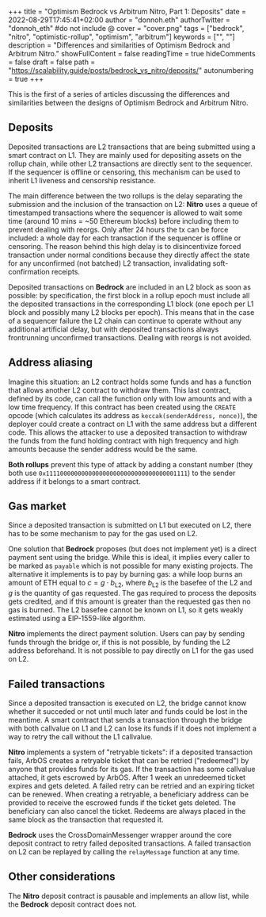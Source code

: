 +++
title = "Optimism Bedrock vs Arbitrum Nitro, Part 1: Deposits"
date = 2022-08-29T17:45:41+02:00
author = "donnoh.eth"
authorTwitter = "donnoh_eth" #do not include @
cover = "cover.png"
tags = ["bedrock", "nitro", "optimistic-rollup", "optimism", "arbitrum"]
keywords = ["", ""]
description = "Differences and similarities of Optimism Bedrock and Arbitrum Nitro."
showFullContent = false
readingTime = true
hideComments = false
draft = false
path = "https://scalability.guide/posts/bedrock_vs_nitro/deposits/"
autonumbering = true
+++

This is the first of a series of articles discussing the differences and similarities between the designs of Optimism Bedrock and Arbitrum Nitro.

## Deposits

Deposited transactions are L2 transactions that are being submitted using a smart contract on L1. They are mainly used for depositing assets on the rollup chain, while other L2 transactions are directly sent to the sequencer. If the sequencer is offline or censoring, this mechanism can be used to inherit L1 liveness and censorship resistance.

The main difference between the two rollups is the delay separating the submission and the inclusion of the transaction on L2: **Nitro** uses a queue of timestamped transactions where the sequencer is allowed to wait some time (around 10 mins = ~50 Ethereum blocks) before including them to prevent dealing with reorgs. Only after 24 hours the tx can be force included: a whole day for each transaction if the sequencer is offline or censoring. The reason behind this high delay is to disincentivize forced transaction under normal conditions because they directly affect the state for any unconfirmed (not batched) L2 transaction, invalidating soft-confirmation receipts.

Deposited transactions on **Bedrock** are included in an L2 block as soon as possible: by specification, the first block in a rollup epoch must include all the deposited transactions in the corresponding L1 block (one epoch per L1 block and possibly many L2 blocks per epoch). This means that in the case of a sequencer failure the L2 chain can continue to operate without any additional artificial delay, but with deposited transactions always frontrunning unconfirmed transactions. Dealing with reorgs is not avoided.

## Address aliasing

Imagine this situation: an L2 contract holds some funds and has a function that allows another L2 contract to withdraw them. This last contract, defined by its code, can call the function only with low amounts and with a low time frequency. If this contract has been created using the `CREATE` opcode (which calculates its address as `keccak(senderAddress, nonce)`), the deployer could create a contract on L1 with the same address but a different code. This allows the attacker to use a deposited transaction to withdraw the funds from the fund holding contract with high frequency and high amounts because the sender address would be the same.

**Both rollups** prevent this type of attack by adding a constant number (they both use `0x1111000000000000000000000000000000001111`) to the sender address if it belongs to a smart contract.

## Gas market

Since a deposited transaction is submitted on L1 but executed on L2, there has to be some mechanism to pay for the gas used on L2.

One solution that **Bedrock** proposes (but does not implement yet) is a direct payment sent using the bridge. While this is ideal, it implies every caller to be marked as `payable` which is not possible for many existing projects. The alternative it implements is to pay by burning gas: a while loop burns an amount of ETH equal to $c = g \cdot b_{\text{L2}}$, where $b_{\text{L2}}$ is the basefee of the L2 and $g$ is the quantity of gas requested. The gas required to process the deposits gets credited, and if this amount is greater than the requested gas then no gas is burned. The L2 basefee cannot be known on L1, so it gets weakly estimated using a EIP-1559-like algorithm.

**Nitro** implements the direct payment solution. Users can pay by sending funds through the bridge or, if this is not possible, by funding the L2 address beforehand. It is not possible to pay directly on L1 for the gas used on L2.

## Failed transactions

Since a deposited transaction is executed on L2, the bridge cannot know whether it succeded or not until much later and funds could be lost in the meantime. A smart contract that sends a transaction through the bridge with both callvalue on L1 and L2 can lose its funds if it does not implement a way to retry the call without the L1 callvalue.

**Nitro** implements a system of "retryable tickets": if a deposited transaction fails, ArbOS creates a retryable ticket that can be retried ("redeemed") by anyone that provides funds for its gas. If the transaction has some callvalue attached, it gets escrowed by ArbOS. After 1 week an unredeemed ticket expires and gets deleted. A failed retry can be retried and an expiring ticket can be renewed. When creating a retryable, a beneficiary address can be provided to receive the escrowed funds if the ticket gets deleted. The beneficiary can also cancel the ticket. Redeems are always placed in the same block as the transaction that requested it.

**Bedrock** uses the CrossDomainMessenger wrapper around the core deposit contract to retry failed deposited transactions. A failed transaction on L2 can be replayed by calling the `relayMessage` function at any time.


## Other considerations

The **Nitro** deposit contract is pausable and implements an allow list, while the **Bedrock** deposit contract does not.